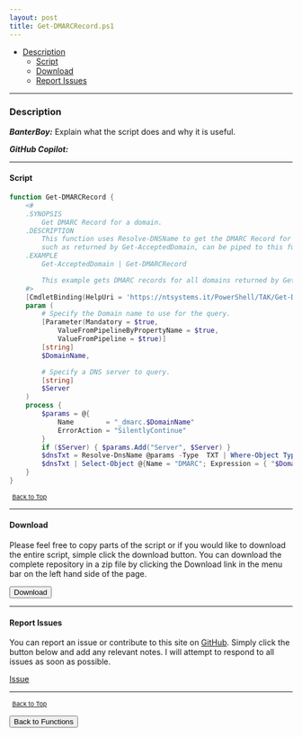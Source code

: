 ```yaml
---
layout: post
title: Get-DMARCRecord.ps1
---
```


- [Description](#description)
  - [Script](#script)
  - [Download](#download)
  - [Report Issues](#report-issues)

---

### Description

**_BanterBoy:_** Explain what the script does and why it is useful.

**_GitHub Copilot:_**

---

#### Script

```powershell
function Get-DMARCRecord {
    <#
    .SYNOPSIS
        Get DMARC Record for a domain.
    .DESCRIPTION
        This function uses Resolve-DNSName to get the DMARC Record for a given domain. Objects with a DomainName property,
        such as returned by Get-AcceptedDomain, can be piped to this function.
    .EXAMPLE
        Get-AcceptedDomain | Get-DMARCRecord

        This example gets DMARC records for all domains returned by Get-AcceptedDomain.
    #>
    [CmdletBinding(HelpUri = 'https://ntsystems.it/PowerShell/TAK/Get-DMACRecord/')]
    param (
        # Specify the Domain name to use for the query.
        [Parameter(Mandatory = $true,
            ValueFromPipelineByPropertyName = $true,
            ValueFromPipeline = $true)]
        [string]
        $DomainName,

        # Specify a DNS server to query.
        [string]
        $Server
    )
    process {
        $params = @{
            Name        = "_dmarc.$DomainName"
            ErrorAction = "SilentlyContinue"
        }
        if ($Server) { $params.Add("Server", $Server) }
        $dnsTxt = Resolve-DnsName @params -Type  TXT | Where-Object Type -eq TXT
        $dnsTxt | Select-Object @{Name = "DMARC"; Expression = { "$DomainName`:$s" } }, @{Name = "Record"; Expression = { $_.Strings } }
    }
}
```

<span style="font-size:11px;"><a href="#"><i class="fas fa-caret-up" aria-hidden="true" style="color: white; margin-right:5px;"></i>Back to Top</a></span>

---

#### Download

Please feel free to copy parts of the script or if you would like to download the entire script, simple click the download button. You can download the complete repository in a zip file by clicking the Download link in the menu bar on the left hand side of the page.

<button class="btn" type="submit" onclick="window.open('/PowerShell/functions/dns/Get-DMARCRecord.ps1')">
    <i class="fa fa-cloud-download-alt">
    </i>
        Download
</button>

---

#### Report Issues

You can report an issue or contribute to this site on <a href="https://github.com/BanterBoy/scripts-blog/issues">GitHub</a>. Simply click the button below and add any relevant notes. I will attempt to respond to all issues as soon as possible.

<!-- Place this tag where you want the button to render. -->

<a class="github-button" href="https://github.com/BanterBoy/scripts-blog/issues/new?title=Get-DMARCRecord.ps1&body=There is a problem with this function. Please find details below." data-show-count="true" aria-label="Issue BanterBoy/scripts-blog on GitHub">Issue</a>

---

<span style="font-size:11px;"><a href="#"><i class="fas fa-caret-up" aria-hidden="true" style="color: white; margin-right:5px;"></i>Back to Top</a></span>

<a href="/menu/_pages/functions.html">
    <button class="btn">
        <i class='fas fa-reply'>
        </i>
            Back to Functions
    </button>
</a>

[1]: http://ecotrust-canada.github.io/markdown-toc
[2]: https://github.com/googlearchive/code-prettify

